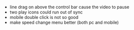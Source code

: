 - line drag on above the control bar cause the video to pause
- two play icons could run out of sync
- mobile double click is not so good
- make speed change menu better (both pc and mobile)